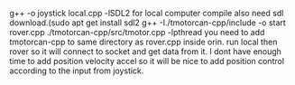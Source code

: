 g++ -o joystick local.cpp -lSDL2 for local computer compile also need sdl download.(sudo apt get install sdl2
g++ -I./tmotorcan-cpp/include -o start rover.cpp ./tmotorcan-cpp/src/tmotor.cpp -lpthread you need to add tmotorcan-cpp to same directory as rover.cpp inside orin.
run local then rover so it will connect to socket and get data from it. I dont have enough time to add position velocity accel so it will be nice to add position control according to the input from joystick.

